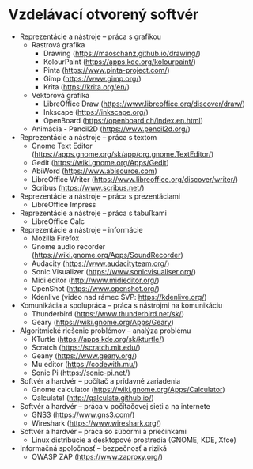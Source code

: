 # Vzdelávací otvorený softvér


- Reprezentácie a nástroje – práca s grafikou
	- Rastrová grafika
	    - Drawing (https://maoschanz.github.io/drawing/)
	    - KolourPaint (https://apps.kde.org/kolourpaint/)
	    - Pinta (https://www.pinta-project.com/)
	    - Gimp (https://www.gimp.org/)
	    - Krita (https://krita.org/en/)
	- Vektorová grafika
	    - LibreOffice Draw (https://www.libreoffice.org/discover/draw/)
	    - Inkscape (https://inkscape.org/)
	    - OpenBoard (https://openboard.ch/index.en.html)
	- Animácia
    		- Pencil2D (https://www.pencil2d.org/)
- Reprezentácie a nástroje – práca s textom
    - Gnome Text Editor  (https://apps.gnome.org/sk/app/org.gnome.TextEditor/)
    - Gedit (https://wiki.gnome.org/Apps/Gedit)
    - AbiWord (https://www.abisource.com)
    - LibreOffice Writer (https://www.libreoffice.org/discover/writer/)
    - Scribus (https://www.scribus.net/)
- Reprezentácie a nástroje – práca s prezentáciami
    - LibreOffice Impress
- Reprezentácie a nástroje – práca s tabuľkami
    - LibreOffice Calc
- Reprezentácie a nástroje – informácie
    - Mozilla Firefox
    - Gnome audio recorder (https://wiki.gnome.org/Apps/SoundRecorder)
    - Audacity (https://www.audacityteam.org/)
    - Sonic Visualizer (https://www.sonicvisualiser.org/)
    - Midi editor (http://www.midieditor.org/)
    - OpenShot (https://www.openshot.org/)
    - Kdenlive (video nad rámec ŠVP: https://kdenlive.org/)
- Komunikácia a spolupráca – práca s nástrojmi na komunikáciu
    - Thunderbird (https://www.thunderbird.net/sk/)
    - Geary (https://wiki.gnome.org/Apps/Geary)
- Algoritmické riešenie problémov – analýza problému
    - KTurtle (https://apps.kde.org/sk/kturtle/)
    - Scratch (https://scratch.mit.edu/)
    - Geany (https://www.geany.org/)
    - Mu editor (https://codewith.mu/)
    - Sonic Pi (https://sonic-pi.net/)
- Softvér a hardvér – počítač a prídavné zariadenia
    - Gnome calculator (https://wiki.gnome.org/Apps/Calculator)
    - Qalculate! (http://qalculate.github.io/)
 - Softvér a hardvér – práca v počítačovej sieti a na internete
    - GNS3 (https://www.gns3.com/)
    - Wireshark (https://www.wireshark.org/)
- Softvér a hardvér – práca so súbormi a priečinkami
    - Linux distribúcie a desktopové prostredia (GNOME, KDE, Xfce)
- Informačná spoločnosť – bezpečnosť a riziká
    - OWASP ZAP (https://www.zaproxy.org/)
 
